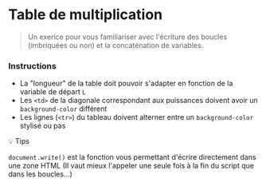 # Table de multiplication

>Un exerice pour vous familiariser avec l'écriture des boucles (imbriquées ou non) et la concaténation de variables.

### Instructions

- La "longueur" de la table doit pouvoir s'adapter en fonction de la variable de départ `L`
- Les  `<td>` de la diagonale correspondant aux puissances doivent avoir un `background-color` différent
- Les lignes (`<tr>`) du tableau doivent alterner entre un `background-color` stylisé ou pas

:bulb: Tips

`document.write()` est la fonction vous permettant d'écrire directement dans une zone HTML
(Il vaut mieux l'appeler une seule fois à la fin du script que dans les boucles...)
